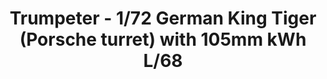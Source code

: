 ---
layout: product
title: "Trumpeter - 1/72 German King Tiger (Porsche turret) with 105mm kWh L/68"
price: "2000" 
desc: "N/A"
img_path: "/assets/img/TRU07161.webp"
brand: "N/A"
available: false
special_offer: false
new: false
soon: false
cat: "010000"
subcat: "013400"
subsubcat: "0N/A"
sifra: "TRU07161"
popular: false
spec: false
---